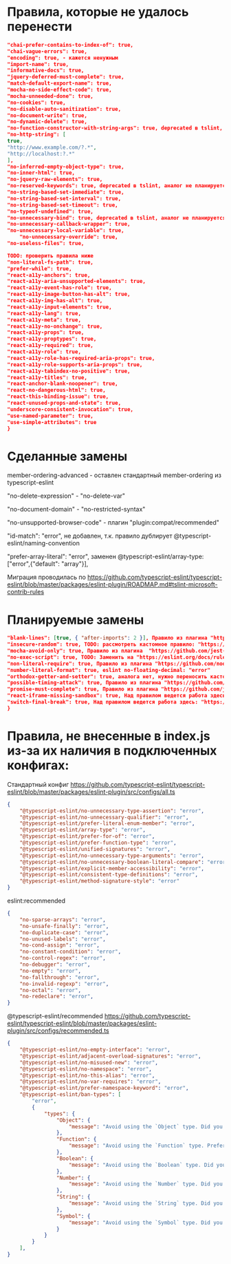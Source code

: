 
# Правила, которые не удалось перенести
```json
"chai-prefer-contains-to-index-of": true,
"chai-vague-errors": true,
"encoding": true, - кажется ненужным
"import-name": true,
"informative-docs": true,
"jquery-deferred-must-complete": true,
"match-default-export-name": true,
"mocha-no-side-effect-code": true,
"mocha-unneeded-done": true,
"no-cookies": true,
"no-disable-auto-sanitization": true,
"no-document-write": true,
"no-dynamic-delete": true,
"no-function-constructor-with-string-args": true, deprecated в tslint, аналог не планируется
"no-http-string": [
true,
"http://www.example.com/?.*",
"http://localhost:?.*"
],
"no-inferred-empty-object-type": true,
"no-inner-html": true,
"no-jquery-raw-elements": true,
"no-reserved-keywords": true, deprecated в tslint, аналог не планируется
"no-string-based-set-immediate": true,
"no-string-based-set-interval": true,
"no-string-based-set-timeout": true,
"no-typeof-undefined": true,
"no-unnecessary-bind": true, deprecated в tslint, аналог не планируется
"no-unnecessary-callback-wrapper": true,
"no-unnecessary-local-variable": true,
    "no-unnecessary-override": true,
"no-useless-files": true,

TODO: проверить правила ниже 
"non-literal-fs-path": true,
"prefer-while": true,
"react-a11y-anchors": true,
"react-a11y-aria-unsupported-elements": true,
"react-a11y-event-has-role": true,
"react-a11y-image-button-has-alt": true,
"react-a11y-img-has-alt": true,
"react-a11y-input-elements": true,
"react-a11y-lang": true,
"react-a11y-meta": true,
"react-a11y-no-onchange": true,
"react-a11y-props": true,
"react-a11y-proptypes": true,
"react-a11y-required": true,
"react-a11y-role": true,
"react-a11y-role-has-required-aria-props": true,
"react-a11y-role-supports-aria-props": true,
"react-a11y-tabindex-no-positive": true,
"react-a11y-titles": true,
"react-anchor-blank-noopener": true,
"react-no-dangerous-html": true,
"react-this-binding-issue": true,
"react-unused-props-and-state": true,
"underscore-consistent-invocation": true,
"use-named-parameter": true,
"use-simple-attributes": true
}
```

# Сделанные замены
member-ordering-advanced - оставлен стандартный member-ordering из typescript-eslint

"no-delete-expression" - "no-delete-var"

"no-document-domain" - "no-restricted-syntax"

"no-unsupported-browser-code" - плагин "plugin:compat/recommended"

"id-match": "error", не добавлен, т.к. правило дублирует @typescript-eslint/naming-convention

"prefer-array-literal": "error", заменен @typescript-eslint/array-type: ["error",{"default": "array"}],

Миграция проводилась по https://github.com/typescript-eslint/typescript-eslint/blob/master/packages/eslint-plugin/ROADMAP.md#tslint-microsoft-contrib-rules

# Планируемые замены
```json
"blank-lines": [true, { "after-imports": 2 }], Правило из плагина "https://github.com/benmosher/eslint-plugin-import/blob/master/docs/rules/newline-after-import.md"
"insecure-random": true, TODO: рассмотреть кастомное правило: "https://github.com/desktop/desktop/blob/development/eslint-rules/insecure-random.js"
"mocha-avoid-only": true, Правило из плагина  "https://github.com/jest-community/eslint-plugin-jest/blob/master/docs/rules/no-focused-tests.md"
"no-exec-script": true, TODO: Заменить на "https://eslint.org/docs/rules/no-restricted-syntax"
"non-literal-require": true, Правило из плагина "https://github.com/nodesecurity/eslint-plugin-security#detect-non-literal-require"
"number-literal-format": true, eslint no-floating-decimal: "error"
"orthodox-getter-and-setter": true, аналога нет, нужно переносить кастомное правило "https://github.com/positive-js/tslint-config/blob/master/src/rules/orthodoxGetterAndSetterRule.ts"
"possible-timing-attack": true, Правило из плагина "https://github.com/nodesecurity/eslint-plugin-security#detect-possible-timing-attacks"
"promise-must-complete": true, Правило из плагина "https://github.com/j-f1/eslint-plugin-desktop/blob/master/docs/rules/promise-must-complete.md"
"react-iframe-missing-sandbox": true, Над правилом ведется работа здесь "https://github.com/yannickcr/eslint-plugin-react/pull/2753/commits/30a29853cefed9abc38258f353306d09d678f26e"
"switch-final-break": true, Над правилом ведется работа здесь: "https://github.com/eslint/eslint/pull/12094"
}
```

# Правила, не внесенные в index.js из-за их наличия в подключенных конфигах:

Стандартный конфиг
https://github.com/typescript-eslint/typescript-eslint/blob/master/packages/eslint-plugin/src/configs/all.ts

```json
{
    "@typescript-eslint/no-unnecessary-type-assertion": "error",
    "@typescript-eslint/no-unnecessary-qualifier": "error",
    "@typescript-eslint/prefer-literal-enum-member": "error",
    "@typescript-eslint/array-type": "error",
    "@typescript-eslint/prefer-for-of": "error",
    "@typescript-eslint/prefer-function-type": "error",
    "@typescript-eslint/unified-signatures": "error",
    "@typescript-eslint/no-unnecessary-type-arguments": "error",
    "@typescript-eslint/no-unnecessary-boolean-literal-compare": "error",
    "@typescript-eslint/explicit-member-accessibility": "error",
    "@typescript-eslint/consistent-type-definitions": "error",
    "@typescript-eslint/method-signature-style": "error"
}
```

eslint:recommended

```json
{
    "no-sparse-arrays": "error",
    "no-unsafe-finally": "error",
    "no-duplicate-case": "error",
    "no-unused-labels": "error",
    "no-cond-assign": "error",
    "no-constant-condition": "error",
    "no-control-regex": "error",
    "no-debugger": "error",
    "no-empty": "error",
    "no-fallthrough": "error",
    "no-invalid-regexp": "error",
    "no-octal": "error",
    "no-redeclare": "error",
}
```

@typescript-eslint/recommended
https://github.com/typescript-eslint/typescript-eslint/blob/master/packages/eslint-plugin/src/configs/recommended.ts

```json
{
    "@typescript-eslint/no-empty-interface": "error",
    "@typescript-eslint/adjacent-overload-signatures": "error",
    "@typescript-eslint/no-misused-new": "error",
    "@typescript-eslint/no-namespace": "error",
    "@typescript-eslint/no-this-alias": "error",
    "@typescript-eslint/no-var-requires": "error",
    "@typescript-eslint/prefer-namespace-keyword": "error",
    "@typescript-eslint/ban-types": [
        "error",
        {
            "types": {
                "Object": {
                    "message": "Avoid using the `Object` type. Did you mean `object`?"
                },
                "Function": {
                    "message": "Avoid using the `Function` type. Prefer a specific function type, like `() => void`."
                },
                "Boolean": {
                    "message": "Avoid using the `Boolean` type. Did you mean `boolean`?"
                },
                "Number": {
                    "message": "Avoid using the `Number` type. Did you mean `number`?"
                },
                "String": {
                    "message": "Avoid using the `String` type. Did you mean `string`?"
                },
                "Symbol": {
                    "message": "Avoid using the `Symbol` type. Did you mean `symbol`?"
                }
            }
        }
    ],
}
```

